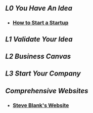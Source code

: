 ## _L0 You Have An Idea_
*  ### [How to Start a Startup](https://www.udemy.com/how-to-start-a-startup-business/)

## _L1 Validate Your Idea_

## _L2 Business Canvas_

## _L3 Start Your Company_

## _Comprehensive Websites_
*  ### [Steve Blank's Website](https://steveblank.com/)
